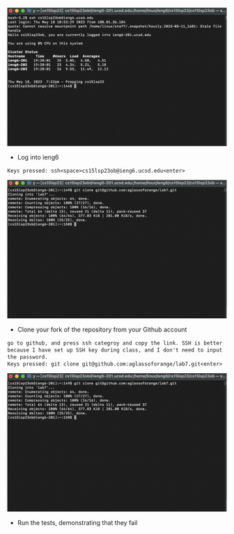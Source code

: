![Image](lab4_1.png)

* Log into ieng6 <br />

```
Keys pressed: ssh<space>cs15lsp23ob@ieng6.ucsd.edu<enter>
```

![Image](lab4_2.png)

* Clone your fork of the repository from your Github account<br />

```
go to github, and press ssh categroy and copy the link. SSH is better because I have set up SSH key during class, and I don't need to input the password.
Keys pressed: git clone git@github.com:aglassoforange/lab7.git<enter>
```


![Image](lab4_2.png)
* Run the tests, demonstrating that they fail <br />


